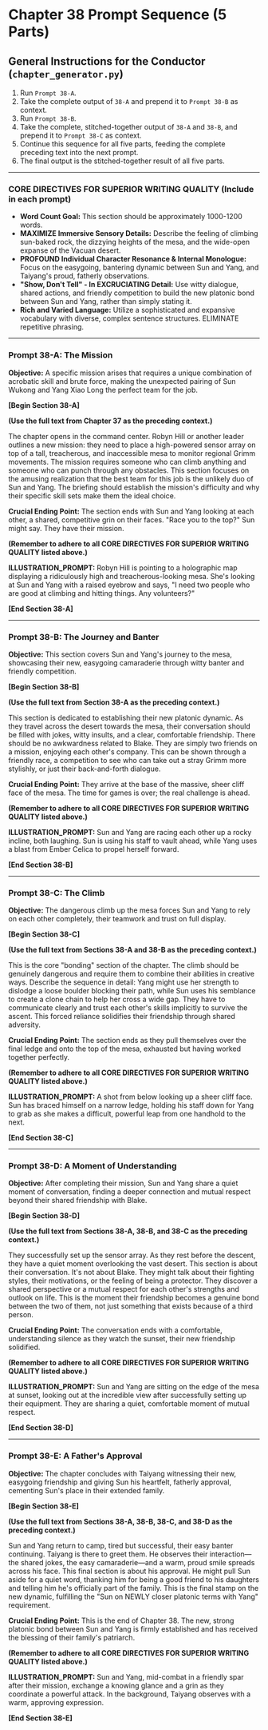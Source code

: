 # Chapter 38 Prompt Sequence (5 Parts)

## General Instructions for the Conductor (`chapter_generator.py`)

1. Run `Prompt 38-A`.
2. Take the complete output of `38-A` and prepend it to `Prompt 38-B` as context.
3. Run `Prompt 38-B`.
4. Take the complete, stitched-together output of `38-A` and `38-B`, and prepend it to `Prompt 38-C` as context.
5. Continue this sequence for all five parts, feeding the complete preceding text into the next prompt.
6. The final output is the stitched-together result of all five parts.

---

### **CORE DIRECTIVES FOR SUPERIOR WRITING QUALITY (Include in each prompt)**

* **Word Count Goal:** This section should be approximately 1000-1200 words.
* **MAXIMIZE Immersive Sensory Details:** Describe the feeling of climbing sun-baked rock, the dizzying heights of the mesa, and the wide-open expanse of the Vacuan desert.
* **PROFOUND Individual Character Resonance & Internal Monologue:** Focus on the easygoing, bantering dynamic between Sun and Yang, and Taiyang's proud, fatherly observations.
* **"Show, Don't Tell" - In EXCRUCIATING Detail:** Use witty dialogue, shared actions, and friendly competition to build the new platonic bond between Sun and Yang, rather than simply stating it.
* **Rich and Varied Language:** Utilize a sophisticated and expansive vocabulary with diverse, complex sentence structures. ELIMINATE repetitive phrasing.

---

### **Prompt 38-A: The Mission**

**Objective:** A specific mission arises that requires a unique combination of acrobatic skill and brute force, making the unexpected pairing of Sun Wukong and Yang Xiao Long the perfect team for the job.

**[Begin Section 38-A]**

**(Use the full text from Chapter 37 as the preceding context.)**

The chapter opens in the command center. Robyn Hill or another leader outlines a new mission: they need to place a high-powered sensor array on top of a tall, treacherous, and inaccessible mesa to monitor regional Grimm movements. The mission requires someone who can climb anything and someone who can punch through any obstacles. This section focuses on the amusing realization that the best team for this job is the unlikely duo of Sun and Yang. The briefing should establish the mission's difficulty and why their specific skill sets make them the ideal choice.

**Crucial Ending Point:** The section ends with Sun and Yang looking at each other, a shared, competitive grin on their faces. "Race you to the top?" Sun might say. They have their mission.

**(Remember to adhere to all CORE DIRECTIVES FOR SUPERIOR WRITING QUALITY listed above.)**

**ILLUSTRATION_PROMPT:** Robyn Hill is pointing to a holographic map displaying a ridiculously high and treacherous-looking mesa. She's looking at Sun and Yang with a raised eyebrow and says, "I need two people who are good at climbing and hitting things. Any volunteers?"

**[End Section 38-A]**

---

### **Prompt 38-B: The Journey and Banter**

**Objective:** This section covers Sun and Yang's journey to the mesa, showcasing their new, easygoing camaraderie through witty banter and friendly competition.

**[Begin Section 38-B]**

**(Use the full text from Section 38-A as the preceding context.)**

This section is dedicated to establishing their new platonic dynamic. As they travel across the desert towards the mesa, their conversation should be filled with jokes, witty insults, and a clear, comfortable friendship. There should be no awkwardness related to Blake. They are simply two friends on a mission, enjoying each other's company. This can be shown through a friendly race, a competition to see who can take out a stray Grimm more stylishly, or just their back-and-forth dialogue.

**Crucial Ending Point:** They arrive at the base of the massive, sheer cliff face of the mesa. The time for games is over; the real challenge is ahead.

**(Remember to adhere to all CORE DIRECTIVES FOR SUPERIOR WRITING QUALITY listed above.)**

**ILLUSTRATION_PROMPT:** Sun and Yang are racing each other up a rocky incline, both laughing. Sun is using his staff to vault ahead, while Yang uses a blast from Ember Celica to propel herself forward.

**[End Section 38-B]**

---

### **Prompt 38-C: The Climb**

**Objective:** The dangerous climb up the mesa forces Sun and Yang to rely on each other completely, their teamwork and trust on full display.

**[Begin Section 38-C]**

**(Use the full text from Sections 38-A and 38-B as the preceding context.)**

This is the core "bonding" section of the chapter. The climb should be genuinely dangerous and require them to combine their abilities in creative ways. Describe the sequence in detail: Yang might use her strength to dislodge a loose boulder blocking their path, while Sun uses his semblance to create a clone chain to help her cross a wide gap. They have to communicate clearly and trust each other's skills implicitly to survive the ascent. This forced reliance solidifies their friendship through shared adversity.

**Crucial Ending Point:** The section ends as they pull themselves over the final ledge and onto the top of the mesa, exhausted but having worked together perfectly.

**(Remember to adhere to all CORE DIRECTIVES FOR SUPERIOR WRITING QUALITY listed above.)**

**ILLUSTRATION_PROMPT:** A shot from below looking up a sheer cliff face. Sun has braced himself on a narrow ledge, holding his staff down for Yang to grab as she makes a difficult, powerful leap from one handhold to the next.

**[End Section 38-C]**

---

### **Prompt 38-D: A Moment of Understanding**

**Objective:** After completing their mission, Sun and Yang share a quiet moment of conversation, finding a deeper connection and mutual respect beyond their shared friendship with Blake.

**[Begin Section 38-D]**

**(Use the full text from Sections 38-A, 38-B, and 38-C as the preceding context.)**

They successfully set up the sensor array. As they rest before the descent, they have a quiet moment overlooking the vast desert. This section is about their conversation. It's not about Blake. They might talk about their fighting styles, their motivations, or the feeling of being a protector. They discover a shared perspective or a mutual respect for each other's strengths and outlook on life. This is the moment their friendship becomes a genuine bond between the two of them, not just something that exists because of a third person.

**Crucial Ending Point:** The conversation ends with a comfortable, understanding silence as they watch the sunset, their new friendship solidified.

**(Remember to adhere to all CORE DIRECTIVES FOR SUPERIOR WRITING QUALITY listed above.)**

**ILLUSTRATION_PROMPT:** Sun and Yang are sitting on the edge of the mesa at sunset, looking out at the incredible view after successfully setting up their equipment. They are sharing a quiet, comfortable moment of mutual respect.

**[End Section 38-D]**

---

### **Prompt 38-E: A Father's Approval**

**Objective:** The chapter concludes with Taiyang witnessing their new, easygoing friendship and giving Sun his heartfelt, fatherly approval, cementing Sun's place in their extended family.

**[Begin Section 38-E]**

**(Use the full text from Sections 38-A, 38-B, 38-C, and 38-D as the preceding context.)**

Sun and Yang return to camp, tired but successful, their easy banter continuing. Taiyang is there to greet them. He observes their interaction—the shared jokes, the easy camaraderie—and a warm, proud smile spreads across his face. This final section is about his approval. He might pull Sun aside for a quiet word, thanking him for being a good friend to his daughters and telling him he's officially part of the family. This is the final stamp on the new dynamic, fulfilling the "Sun on NEWLY closer platonic terms with Yang" requirement.

**Crucial Ending Point:** This is the end of Chapter 38. The new, strong platonic bond between Sun and Yang is firmly established and has received the blessing of their family's patriarch.

**(Remember to adhere to all CORE DIRECTIVES FOR SUPERIOR WRITING QUALITY listed above.)**

**ILLUSTRATION_PROMPT:** Sun and Yang, mid-combat in a friendly spar after their mission, exchange a knowing glance and a grin as they coordinate a powerful attack. In the background, Taiyang observes with a warm, approving expression.

**[End Section 38-E]**
